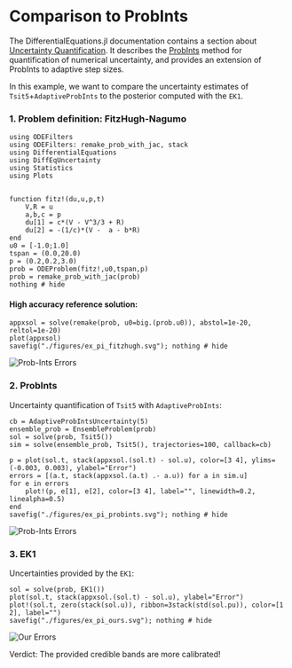 # Comparison to ProbInts

The DifferentialEquations.jl documentation contains a section about
[Uncertainty Quantification](https://diffeq.sciml.ai/stable/analysis/uncertainty_quantification/).
It describes the
[ProbInts](https://arxiv.org/abs/1506.04592)
method for quantification of numerical uncertainty, and provides an extension of ProbInts to adaptive step sizes.

In this example, we want to compare the uncertainty estimates of `Tsit5`+`AdaptiveProbInts` to the posterior computed with the `EK1`.


### 1. Problem definition: FitzHugh-Nagumo
```@example probints
using ODEFilters
using ODEFilters: remake_prob_with_jac, stack
using DifferentialEquations
using DiffEqUncertainty
using Statistics
using Plots


function fitz!(du,u,p,t)
    V,R = u
    a,b,c = p
    du[1] = c*(V - V^3/3 + R)
    du[2] = -(1/c)*(V -  a - b*R)
end
u0 = [-1.0;1.0]
tspan = (0.0,20.0)
p = (0.2,0.2,3.0)
prob = ODEProblem(fitz!,u0,tspan,p)
prob = remake_prob_with_jac(prob)
nothing # hide
```

#### High accuracy reference solution:
```@example probints
appxsol = solve(remake(prob, u0=big.(prob.u0)), abstol=1e-20, reltol=1e-20)
plot(appxsol)
savefig("./figures/ex_pi_fitzhugh.svg"); nothing # hide
```
![Prob-Ints Errors](./figures/ex_pi_fitzhugh.svg)


### 2. ProbInts
Uncertainty quantification of `Tsit5` with `AdaptiveProbInts`:
```@example probints
cb = AdaptiveProbIntsUncertainty(5)
ensemble_prob = EnsembleProblem(prob)
sol = solve(prob, Tsit5())
sim = solve(ensemble_prob, Tsit5(), trajectories=100, callback=cb)

p = plot(sol.t, stack(appxsol.(sol.t) - sol.u), color=[3 4], ylims=(-0.003, 0.003), ylabel="Error")
errors = [(a.t, stack(appxsol.(a.t) .- a.u)) for a in sim.u]
for e in errors
    plot!(p, e[1], e[2], color=[3 4], label="", linewidth=0.2, linealpha=0.5)
end
savefig("./figures/ex_pi_probints.svg"); nothing # hide
```
![Prob-Ints Errors](./figures/ex_pi_probints.svg)


### 3. EK1
Uncertainties provided by the `EK1`:
```@example probints
sol = solve(prob, EK1())
plot(sol.t, stack(appxsol.(sol.t) - sol.u), ylabel="Error")
plot!(sol.t, zero(stack(sol.u)), ribbon=3stack(std(sol.pu)), color=[1 2], label="")
savefig("./figures/ex_pi_ours.svg"); nothing # hide
```
![Our Errors](./figures/ex_pi_ours.svg)

Verdict: The provided credible bands are more calibrated!

